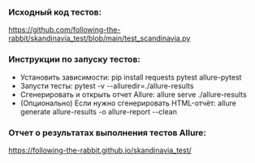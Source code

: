 ### Исходный код тестов: 
https://github.com/following-the-rabbit/skandinavia_test/blob/main/test_scandinavia.py

### Инструкции по запуску тестов:
* Установить зависимости: pip install requests pytest allure-pytest
* Запусти тесты: pytest -v --alluredir=./allure-results
* Сгенерировать и открыть отчет Allure: allure serve ./allure-results
* (Опционально) Если нужно сгенерировать HTML-отчёт: allure generate allure-results -o allure-report --clean

### Отчет о результатах выполнения тестов Allure: 
https://following-the-rabbit.github.io/skandinavia_test/
